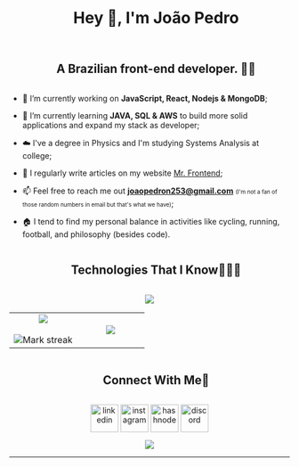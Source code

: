 <!--h1 without bottom border-->
<div id="user-content-toc">
  <ul align="center">
    <summary><h1 style="display: inline-block">Hey 👋, I'm João Pedro</h1></summary>
  </ul>
</div>

<!--h2 without bottom border-->
<div id="user-content-toc">
  <ul align="center">
    <summary><h2 style="display: inline-block">A Brazilian front-end developer. 👨‍💻</h2></summary>
  </ul>
</div>

<!--Intro start-->

- 🔭 I’m currently working on **JavaScript, React, Nodejs & MongoDB**;

- 🌱 I’m currently learning **JAVA, SQL & AWS** to build more solid applications and expand my stack as developer;

- ☁️ I've a degree in Physics and I'm studying Systems Analysis at college;

- 📝 I regularly write articles on my website [Mr. Frontend](https://mrfrontend.tech/);

- 📫 Feel free to reach me out **joaopedron253@gmail.com** <span style="font-size: 10px">(I'm not a fan of those random numbers in email but that's what we have)</span>;

- 🏠 I tend to find my personal balance in activities like cycling, running, football, and philosophy (besides code).
<!--Intro end-->


<!--h1 without bottom border-->
<div id="user-content-toc">
  <ul align="center">
    <summary><h2 style="display: inline-block">Technologies That I Know👨🏻‍💻</h2></summary>
  </ul>
</div>
<!--tech stack icons-->
<p align="center">
  <a href="https://skillicons.dev">
    <img src="https://skillicons.dev/icons?i=react,git,aws,css,express,firebase,github,html,java,js,md,mongodb,mysql,nodejs&perline=14" />
  </a>
</p>

<!--- stats & Trophy (start) -->
<p align="center">
  <!--- stats (start) -->
<table align="center">
<tr border="none">
<td width="50%" align="center">
  
  <img  align="center"  src="https://github-readme-stats.vercel.app/api?username=joaopedronm&theme=dark&show_icons=true&count_private=true" />
  <br></br>
  <img  title="🔥 Get streak stats for your profile at git.io/streak-stats" alt="Mark streak" src="https://github-readme-streak-stats.herokuapp.com/?user=joaopedronm&theme=dark&hide_border=false" /> 
</td>

<td width="50%" align="center">

  <img  align="center"  src="https://github-readme-stats.anuraghazra1.vercel.app/api/top-langs/?username=joaopedronm&theme=dark&hide_border=false&no-bg=true&no-frame=true&langs_count=10"/>
  
  </td>
</tr>
</table>
<!--- stats (end) -->

<!-- Connect with me -->
<!--h2 without bottom border-->
<div id="user-content-toc">
  <ul align="center">
    <summary><h2 style="display: inline-block">Connect With Me🤝</h2></summary>
  </ul>
</div>

<!--icons and links-->
<p align="center">
<a href="https://www.linkedin.com/in/joaopedronascimento/" target="blank"><img align="center" src="https://user-images.githubusercontent.com/88904952/234979284-68c11d7f-1acc-4f0c-ac78-044e1037d7b0.png" alt="linkedin" height="50" width="50" /></a>
<a href="https://www.instagram.com/mr.frontend_/" target="blank"><img align="center" src="https://user-images.githubusercontent.com/88904952/234981169-2dd1e58f-4b7e-468c-8213-034ba62156c3.png" alt="instagram" height="50" width="50" /></a>
<a href="https://mrfrontend.tech/" target="blank"><img align="center" src="https://cdn-icons-png.flaticon.com/512/8743/8743996.png" alt="hashnode" height="50" width="50" /></a>
<a href="https://discordapp.com/users/joaopedro_nas" target="blank"><img align="center" src="https://user-images.githubusercontent.com/88904952/234982627-019fd336-6248-453c-9b05-97c13fd1d207.png" alt="discord" height="50" width="50" /></a>
  
</p>

<!--profile visit count-->
<div align="center">
  
[![](https://visitcount.itsvg.in/api?id=joaopedronm&label=Profile%20Views&color=0&icon=2&pretty=false)](https://visitcount.itsvg.in)
  
</div>

---
